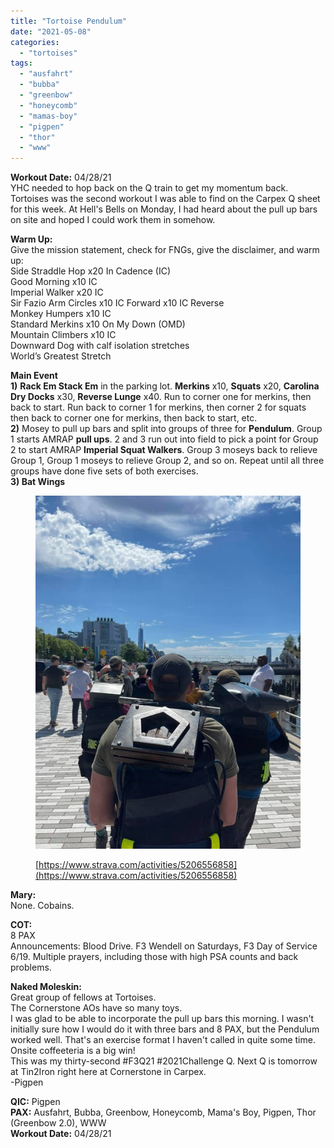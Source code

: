 ```yaml
---
title: "Tortoise Pendulum"
date: "2021-05-08"
categories: 
  - "tortoises"
tags: 
  - "ausfahrt"
  - "bubba"
  - "greenbow"
  - "honeycomb"
  - "mamas-boy"
  - "pigpen"
  - "thor"
  - "www"
---
```


**Workout Date:** 04/28/21  
YHC needed to hop back on the Q train to get my momentum back. Tortoises was the second workout I was able to find on the Carpex Q sheet for this week. At Hell's Bells on Monday, I had heard about the pull up bars on site and hoped I could work them in somehow.

**Warm Up:**  
Give the mission statement, check for FNGs, give the disclaimer, and warm up:  
Side Straddle Hop x20 In Cadence (IC)  
Good Morning x10 IC  
Imperial Walker x20 IC  
Sir Fazio Arm Circles x10 IC Forward x10 IC Reverse  
Monkey Humpers x10 IC  
Standard Merkins x10 On My Down (OMD)  
Mountain Climbers x10 IC  
Downward Dog with calf isolation stretches  
World’s Greatest Stretch

**Main Event**  
**1)** **Rack Em Stack Em** in the parking lot. **Merkins** x10, **Squats** x20, **Carolina Dry Docks** x30, **Reverse Lunge** x40. Run to corner one for merkins, then back to start. Run back to corner 1 for merkins, then corner 2 for squats then back to corner one for merkins, then back to start, etc.  
**2)** Mosey to pull up bars and split into groups of three for **Pendulum**. Group 1 starts AMRAP **pull ups**. 2 and 3 run out into field to pick a point for Group 2 to start AMRAP **Imperial Squat Walkers**. Group 3 moseys back to relieve Group 1, Group 1 moseys to relieve Group 2, and so on. Repeat until all three groups have done five sets of both exercises.  
**3) Bat Wings**

<figure>

![](images/image-3.png)

<figcaption>

[https://www.strava.com/activities/5206556858](https://www.strava.com/activities/5206556858)

</figcaption>

</figure>

**Mary:**  
None. Cobains.

**COT:**  
8 PAX  
Announcements: Blood Drive. F3 Wendell on Saturdays, F3 Day of Service 6/19. 
Multiple prayers, including those with high PSA counts and back problems.

**Naked Moleskin:**  
Great group of fellows at Tortoises.  
The Cornerstone AOs have so many toys.  
I was glad to be able to incorporate the pull up bars this morning. I wasn't initially sure how I would do it with three bars and 8 PAX, but the Pendulum worked well. That's an exercise format I haven't called in quite some time.  
Onsite coffeeteria is a big win!  
This was my thirty-second #F3Q21 #2021Challenge Q. Next Q is tomorrow at Tin2Iron right here at Cornerstone in Carpex.  
\-Pigpen

**QIC:** Pigpen  
**PAX:** Ausfahrt, Bubba, Greenbow, Honeycomb, Mama's Boy, Pigpen, Thor (Greenbow 2.0), WWW  
**Workout Date:** 04/28/21

